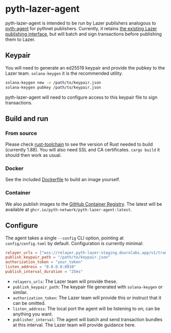 # pyth-lazer-agent

pyth-lazer-agent is intended to be run by Lazer publishers analogous to [pyth-agent](https://github.com/pyth-network/pyth-agent)
for pythnet publishers. Currently, it retains [the existing Lazer publishing interface](https://github.com/pyth-network/pyth-examples/tree/main/lazer/publisher),
but will batch and sign transactions before publishing them to Lazer.

## Keypair

You will need to generate an ed25519 keypair and provide the pubkey to the Lazer team. `solana-keygen` it is the recommended utility.
```bash
solana-keygen new -o /path/to/keypair.json
solana-keygen pubkey /path/to/keypair.json
```

pyth-lazer-agent will need to configure access to this keypair file to sign transactions.

## Build and run

### From source
Please check [rust-toolchain](/rust-toolchain.toml) to see the version of Rust needed to build (currently 1.88).
You will also need SSL and CA certificates. `cargo build` it should then work as usual.

### Docker
See the included [Dockerfile](Dockerfile) to build an image yourself.

### Container
We also publish images to the [GitHub Container Registry](https://docs.github.com/en/packages/working-with-a-github-packages-registry/working-with-the-container-registry#pulling-container-images).
The latest will be available at `ghcr.io/pyth-network/pyth-lazer-agent:latest`.

## Configure
The agent takes a single `--config` CLI option, pointing at
`config/config.toml` by default. Configuration is currently minimal:

```toml
relayer_urls = ["wss://relayer.pyth-lazer-staging.dourolabs.app/v1/transaction", "wss://relayer-1.pyth-lazer-staging.dourolabs.app/v1/transaction"]
publish_keypair_path = "/path/to/keypair.json"
authorization_token = "your_token"
listen_address = "0.0.0.0:8910"
publish_interval_duration = "25ms"
```

- `relayers_urls`: The Lazer team will provide these.
- `publish_keypair_path`: The keypair file generated with `solana-keygen` or similar.
- `authorization_token`: The Lazer team will provide this or instruct that it can be omitted.
- `listen_address`: The local port the agent will be listening to on; can be anything you want.
- `publisher_interval`: The agent will batch and send transaction bundles at this interval. The Lazer team will provide guidance here.
